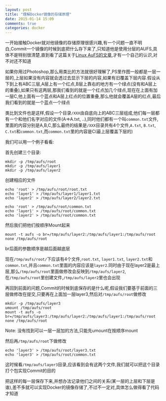 ```yaml
---
layout: post
title: "理解Docker镜像的存储原理"
date: 2015-01-14 15:09
comments: true
categories: docker
---
```


一开始接触Docker就对他镜像的存储原理很感兴趣,有一个问题一直不明白,Commit一个镜像的时候到底把什么存下来了,只知道他是使用分层的AUFS,具体不是特别很清楚,直到看了这篇关于[Linux AuFS的文章](http://www.thegeekstuff.com/2013/05/linux-aufs/),才有一个自己的认识,对不对还不知道

如果你用过Photoshop,那么用类比的方法就很好理解了,PS里作图一般都是一层一层的,上层如果没有内容就会透过去显示下层的内容,如果有旧覆盖下层内容.假设从下到上有ABC三层,A层上有一个红点,B层上靠右的地方有一个绿点(没有和A层上的重叠),如果只有这两层,那我们看到的就是一个红点加几个绿点,现在在上面有加一层C,他上面有一个蓝点和A层上红点的位置重叠,那么他就会覆盖A层的红点,最后我们看到的就是一个蓝点一个绿点

类比到文件也是这样,假设一个目录`/XXX`由自底向上的ABC三层组成,他们每一层都有一个和他们名字对应的文件(A=>A.txt, ..),同时他们都有一个叫`common.txt`文件,里面的内容分别是A,B,C,那么最终的结果是`/XXX`目录共有4个文件,`A.txt`, `B.txt`, `C.txt`和`common.txt`,而`common.txt`里的内容是C(最上层覆盖下层的)

我们可以用一个例子看看:

首先创建三个目录:

```
mkdir -p /tmp/aufs/root
mkdir -p /tmp/aufs/layer1
mkdir -p /tmp/aufs/layer2
```

创建相应的文件

```
echo 'root' > /tmp/aufs/root/root.txt
echo 'layer1' > /tmp/aufs/layer1/layer1.txt
echo 'layer2' > /tmp/aufs/layer2/layer2.txt

echo 'root' > /tmp/aufs/root/common.txt
echo 'layer1' > /tmp/aufs/root/common.txt
echo 'layer2' > /tmp/aufs/root/common.txt
```

然后我们把他们按顺序Mount起来

```
mount -t aufs -o br=/tmp/aufs/layer2:/tmp/aufs/layer1:/tmp/aufs/root none /tmp/aufs/root
```

br后面的参数顺序是越后面越底层

现在`/tmp/aufs/root/`下应该有4个文件,`root.txt`, `layer1.txt`, `layer2.txt`和`common.txt`,并且`common.txt`里面的内容应该是`layer2`.同时由于现在layer2是最上层,那么`/tmp/aufs/root`里面做修改会反映到`/tmp/aufs/layer2`,在`/tmp/aufs/root`里创建文件,`/tmp/aufs/layer2`里也会出现

再回到前面的问题,Commit的时候到底保存的是什么呢,假设我们要基于前面的三层做修改在提交,只要再在上面加一层layer3,然后对`/tmp/aufs/root`做修改

```
mkdir -p /tmp/aufs/layer3
umount /tmp/aufs/root
mount -t aufs -o br=/tmp/aufs/layer3:/tmp/aufs/layer2:/tmp/aufs/layer1:/tmp/aufs/root none /tmp/aufs/root
```

Note: 没有找到可以一层一层加的方法,只能先umount在按顺序mount

然后再`/tmp/aufs/root`下做修改

```
echo 'layer3' > /tmp/aufs/root/layer3.txt
echo 'layer3' > /tmp/aufs/root/common.txt
```

这时候看`/tmp/aufs/layer3`目录,应该看到会有这两个文件,我们就可以把这个目录打个包实现Commit的目的

把这样的每一层保存下来,并想办法记录他们之间的关系(某一层的上层和下层是谁),差不多就可以实现Docker的镜像存储了,不过不一定对,具体怎么做得看了代码才知道

